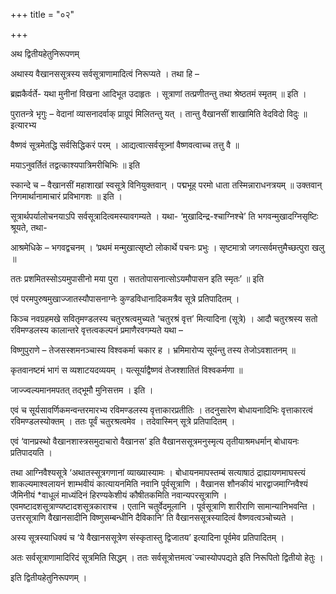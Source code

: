 +++
title = "०२"

+++

अथ द्वितीयहेतुनिरूपणम्

अथास्य वैखानससूत्रस्य सर्वसूत्राणामादित्वं निरूप्यते । तथा हि –

ब्रह्मकैर्वर्ते-
यथा मुनीनां विखना आदिभूत उदाहृतः ।
सूत्राणां तत्प्रणीतन्तु तथा श्रेष्ठतमं स्मृतम् ॥ इति ।

पुरातन्त्रे भृगुः –
वेदानां व्यासनादर्वाक् प्राग्रूपं मिलितन्तु यत् ।
तान्तु वैखानसीं शाखामिति वेदविदो विदुः ॥ इत्यारभ्य

वैष्णवं सूत्रमेतद्धि सर्वसिद्धिकरं परम् ।
आद्यत्वात्सर्वसूत्र्नां वैष्णवत्वाच्च तत्तु वै ॥ 

मयाऽनुवर्तितं तद्वत्काश्यपात्रिमरीचिभिः ॥ इति

स्कान्दे च –
वैखानसीं महाशाखां स्वसूत्रे विनियुक्तवान् ।
पद्मभूह् परमो धाता तस्मिन्नाराधनत्रयम् ॥
उक्तवान् निगमार्थानामाचारं प्रविभागशः ॥ इति ।

सूत्रार्थपर्यालोचनयाऽपि सर्वसूत्रादित्वमस्यावगम्यते । यथा- ‘मुखादिन्द्र-श्चाग्निश्चे’ ति भगवन्मुखादग्निसृष्टिः श्रूयते, तथा-

आश्रमेधिके – भगवद्वचनम् ।
‘प्रथमं मन्मुखात्सृष्टो लोकार्थे पचनः प्रभुः ।
सृष्टमात्रो जगत्सर्वमत्तुमैच्छत्पुरा खलु ॥

ततः प्रशमितस्सोऽयमुपासीनो मया पुरा ।
सततोपासनात्सोऽयमौपासन इति स्मृतः’ ॥ इति 

एवं परमपुरुषमुखाज्जातस्यौपासनाग्नेः कुण्डविधानादिकमत्रैव सूत्रे प्रतिपादितम् । 

किञ्च नवग्रहमखे सवितृमण्डलस्य चतुरश्रत्वमुच्यते ‘चतुरश्रं वृत्त’ मित्यादिना (सूत्रे) । आदौ चतुरश्रस्य सतो रविमण्डलस्य कालान्तरे वृत्तत्वकल्पनं प्रमाणैरवगम्यते यथा – 

विष्णुपुराणे –
तेजसस्शमनञ्चास्य विश्वकर्मा चकार ह ।
भ्रमिमारोप्य सूर्यन्तु तस्य तेजोऽवशातनम् ॥

कृतवानष्टमं भागं स व्यशाटयदव्ययम् ।
यत्सूर्याद्वैष्णवं तेजश्शातितं विश्वकर्मणा ॥ 

जाज्ज्वल्यमानमपतत् तद्भूमौ मुनिसत्तम । इति । 

एवं च सूर्यसावर्णिकमन्वन्तरमारभ्य रविमण्डलस्य वृत्ताकारप्रतीतिः । तदनुसारेण बोधायनादिभिः वृत्ताकारत्वं रविमण्डलस्योक्तम् । ततः पूर्वं चतुरश्रत्वमेव । तदेवास्मिन् सूत्रे प्रतिपादितम् । 

एवं ‘वानप्रस्थो वैखानशास्त्रसमुदाचारो वैखानस’ इति वैखानससूत्रमनुस्मृत्य तृतीयाश्रमधर्मान् बोधायनः प्रतिपादयति ।

तथा आग्निवैश्यसूत्रे ‘अथातस्सूत्रगणानां व्याख्यास्यामः । बोधायनमापस्तम्बं सत्याषाठं द्राह्यायणमाघस्त्यं शाकल्यमाश्वलायनं शाम्भवीयं कात्यायनमिति नवानि पूर्वसूत्राणि । वैखानस शौनकीयं भारद्वाजमाग्निवैश्यं जैमिनीयं *वाधूलं माध्यंदिनं हिरण्यकेशीयं कौषीतकमिति नवान्यपरसूत्राणि । एवमष्टादशसूत्राण्यष्टादशसूत्रकाराश्च । एतानि चतुर्वेदमूलानि । पूर्वसूत्राणि शारीराणि सामान्यानिभवन्ति । उत्तरसूत्राणि वैखानसादीनि विष्णुसम्बन्धीनि दैविकानि’ ति वैखानससूत्रस्यादित्वं वैष्णवत्वञ्चोच्यते । 

अस्य सूत्रस्याधिक्यं च ‘ये वैखानससूत्रेण संस्कृतास्तु द्विजातय’ इत्यादिना पूर्वमेव प्रतिपादितम् । 

अतः सर्वसूत्राणामादिरिदं सूत्रमिति सिद्धम् । ततः सर्वसूत्रोत्तमत्व`ज्चास्योपपद्यते इति निरूपितो द्वितीयो हेतुः । 

इति द्वितीयहेतुनिरूपणम् । 
